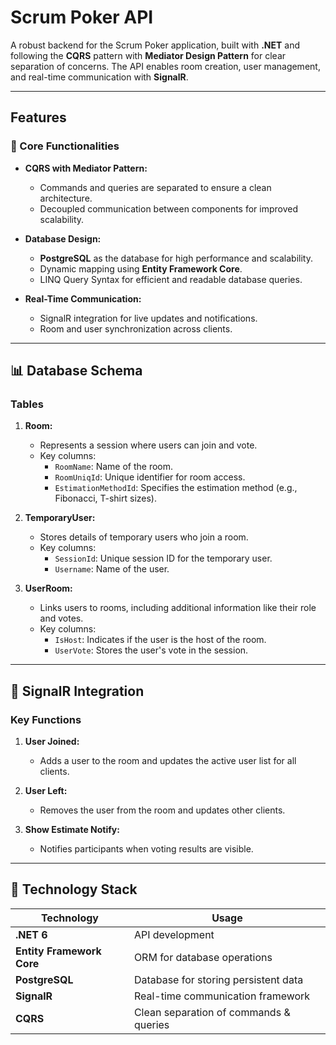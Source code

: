 # Scrum Poker API  

A robust backend for the Scrum Poker application, built with **.NET** and following the **CQRS** pattern with **Mediator Design Pattern** for clear separation of concerns. The API enables room creation, user management, and real-time communication with **SignalR**.  

---

## Features  

### 🌟 Core Functionalities  
- **CQRS with Mediator Pattern:**  
  - Commands and queries are separated to ensure a clean architecture.  
  - Decoupled communication between components for improved scalability.  

- **Database Design:**  
  - **PostgreSQL** as the database for high performance and scalability.  
  - Dynamic mapping using **Entity Framework Core**.  
  - LINQ Query Syntax for efficient and readable database queries.  

- **Real-Time Communication:**  
  - SignalR integration for live updates and notifications.  
  - Room and user synchronization across clients.  

---

## 📊 Database Schema  

### Tables  
1. **Room:**  
   - Represents a session where users can join and vote.  
   - Key columns:  
     - `RoomName`: Name of the room.  
     - `RoomUniqId`: Unique identifier for room access.  
     - `EstimationMethodId`: Specifies the estimation method (e.g., Fibonacci, T-shirt sizes).  

2. **TemporaryUser:**  
   - Stores details of temporary users who join a room.  
   - Key columns:  
     - `SessionId`: Unique session ID for the temporary user.  
     - `Username`: Name of the user.  

3. **UserRoom:**  
   - Links users to rooms, including additional information like their role and votes.  
   - Key columns:  
     - `IsHost`: Indicates if the user is the host of the room.  
     - `UserVote`: Stores the user's vote in the session.  

---

## 🔄 SignalR Integration  

### Key Functions  
1. **User Joined:**  
   - Adds a user to the room and updates the active user list for all clients.  

2. **User Left:**  
   - Removes the user from the room and updates other clients.  

3. **Show Estimate Notify:**  
   - Notifies participants when voting results are visible.  

---

## 🚀 Technology Stack  

| Technology               | Usage                                   |
|---------------------------|-----------------------------------------|
| **.NET 6**               | API development                        |
| **Entity Framework Core** | ORM for database operations            |
| **PostgreSQL**            | Database for storing persistent data   |
| **SignalR**               | Real-time communication framework      |
| **CQRS**                  | Clean separation of commands & queries |


